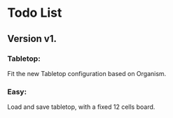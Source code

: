 # Todo List

## Version v1.


### Tabletop:

Fit the new Tabletop configuration based on Organism.


### Easy:

Load and save tabletop, with a fixed 12 cells board.




